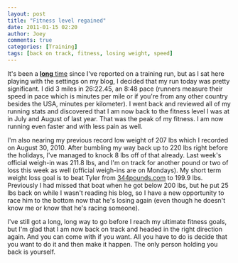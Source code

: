```yaml
---
layout: post
title: "Fitness level regained"
date: 2011-01-15 02:20
author: Joey
comments: true
categories: [Training]
tags: [back on track, fitness, losing weight, speed]
---
```

It's been a <a href="http://outofbreath.org/2010/04/05/wwc-challenge-results/">**long** time</a> since I've reported on a training run, but as I sat here playing with the settings on my blog, I decided that my run today was pretty significant.  I did 3 miles in 26:22.45, an 8:48 pace (runners measure their speed in pace which is minutes per mile or if you're from any other country besides the USA, minutes per kilometer).  I went back and reviewed all of my running stats and discovered that I am now back to the fitness level I was at in July and August of last year.  That was the peak of my fitness.  I am now running even faster and with less pain as well.

I'm also nearing my previous record low weight of 207 lbs which I recorded on August 30, 2010.  After bumbling my way back up to 220 lbs right before the holidays, I've managed to knock 8 lbs off of that already.  Last week's official weigh-in was 211.8 lbs, and I'm on track for another pound or two of loss this week as well (official weigh-ins are on Mondays). My short term weight loss goal is to beat Tyler from [344pounds.com](http://344pounds.com) to 199.9 lbs.  Previously I had missed that boat when he got below 200 lbs, but he put 25 lbs back on while I wasn't reading his blog, so I have a new opportunity to race him to the bottom now that he's losing again (even though he doesn't know me or know that he's racing someone).

I've still got a long, long way to go before I reach my ultimate fitness goals, but I'm glad that I am now back on track and headed in the right direction again. And you can come with if you want. All you have to do is decide that you want to do it and then make it happen. The only person holding you back is yourself.
